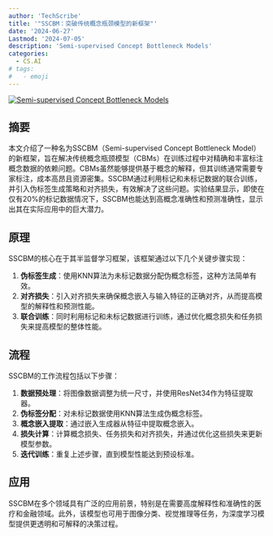 ```yaml
---
author: 'TechScribe'
title: '"SSCBM：突破传统概念瓶颈模型的新框架"'
date: '2024-06-27'
Lastmod: '2024-07-05'
description: 'Semi-supervised Concept Bottleneck Models'
categories:
  - CS.AI
# tags:
#   - emoji
---
```


[![Semi-supervised Concept Bottleneck Models](https://arxiv-research-1301205113.cos.ap-guangzhou.myqcloud.com/images/2406.18992v1.pdf_0.jpg)](https://arxiv.org/abs/2406.18992v1)

## 摘要

本文介绍了一种名为SSCBM（Semi-supervised Concept Bottleneck Model）的新框架，旨在解决传统概念瓶颈模型（CBMs）在训练过程中对精确和丰富标注概念数据的依赖问题。CBMs虽然能够提供基于概念的解释，但其训练通常需要专家标注，成本高昂且资源密集。SSCBM通过利用标记和未标记数据的联合训练，并引入伪标签生成策略和对齐损失，有效解决了这些问题。实验结果显示，即使在仅有20%的标记数据情况下，SSCBM也能达到高概念准确性和预测准确性，显示出其在实际应用中的巨大潜力。<!--more-->

## 原理

SSCBM的核心在于其半监督学习框架，该框架通过以下几个关键步骤实现：
1. **伪标签生成**：使用KNN算法为未标记数据分配伪概念标签，这种方法简单有效。
2. **对齐损失**：引入对齐损失来确保概念嵌入与输入特征的正确对齐，从而提高模型的解释性和预测性能。
3. **联合训练**：同时利用标记和未标记数据进行训练，通过优化概念损失和任务损失来提高模型的整体性能。

## 流程

SSCBM的工作流程包括以下步骤：
1. **数据预处理**：将图像数据调整为统一尺寸，并使用ResNet34作为特征提取器。
2. **伪标签分配**：对未标记数据使用KNN算法生成伪概念标签。
3. **概念嵌入提取**：通过嵌入生成器从特征中提取概念嵌入。
4. **损失计算**：计算概念损失、任务损失和对齐损失，并通过优化这些损失来更新模型参数。
5. **迭代训练**：重复上述步骤，直到模型性能达到预设标准。

## 应用

SSCBM在多个领域具有广泛的应用前景，特别是在需要高度解释性和准确性的医疗和金融领域。此外，该模型也可用于图像分类、视觉推理等任务，为深度学习模型提供更透明和可解释的决策过程。